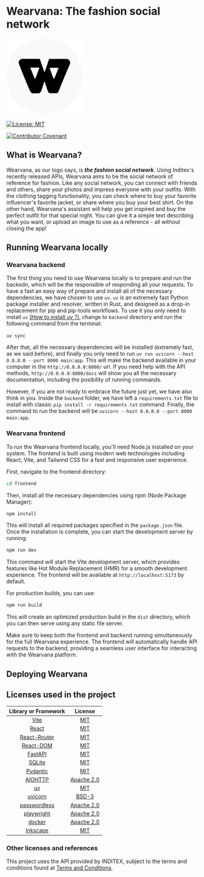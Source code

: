 # Wearvana: The fashion social network

<img src="./frontend/public/logo_circle.svg" width="200" alt="Wearvana logo"/>

[![License: MIT](https://img.shields.io/badge/License-MIT-teal.svg)](https://opensource.org/licenses/MIT)

[![Contributor Covenant](https://img.shields.io/badge/Citizen%20Code%20of%20Conduct-2.3-pink.svg)](CODE_OF_CONDUCT.md)

##  What is Wearvana?
Wearvana, as our logo says, is **_the fashion social network_**. Using Inditex's recently released APIs, Wearvana aims to be the social network of reference for fashion. Like any social network, you can connect with friends and others, share your photos and impress everyone with your outfits. With the clothing tagging functionality, you can check where to buy your favorite influencer's favorite jacket, or share where you buy your best shirt. On the other hand, Wearvana's assistant will help you get inspired and buy the perfect outfit for that special night. You can give it a simple text describing what you want, or upload an image to use as a reference - all without closing the app!

## Running Wearvana locally
### Wearvana backend
The first thing you need to use Wearvana locally is to prepare and run the backedn, which will be the responsible of responding all your requests. To have a fast an easy way of prepare and install all of the necessary dependencies, we have chosen to use `uv`. `uv` is an extremely fast Python package installer and resolver, written in Rust, and designed as a drop-in replacement for pip and pip-tools workflows. To use it you only need to install `uv` [(How to install uv ?)](https://docs.astral.sh/uv/getting-started/installation/), change to `backend` directory and run the following command from the terminal:

`uv sync`

After that, all the necessary dependencies will be installed (extremely fast, as we said before), and finally you only need to run `uv run uvicorn --host 0.0.0.0 --port 8000 main:app`. This will make the backend available in your computer in the `http://0.0.0.0:8000/` url. If you need help with the API methods, `http://0.0.0.0:8000/docs` will show you all the necessary documentation, including the posibility of running commands.

However, if you are not ready to embrace the future just yet, we have also think in you. Inside the `backend` folder, we have left a `requirements.txt` file to install with classic `pip install -r requirements.txt` command. Finally, the command to run the backend will be `uvicorn --host 0.0.0.0 --port 8000 main:app`.

### Wearvana frontend
To run the Wearvana frontend locally, you'll need Node.js installed on your system. The frontend is built using modern web technologies including React, Vite, and Tailwind CSS for a fast and responsive user experience.

First, navigate to the frontend directory:

```bash
cd frontend
```

Then, install all the necessary dependencies using npm (Node Package Manager):

```bash
npm install
```

This will install all required packages specified in the `package.json` file. Once the installation is complete, you can start the development server by running:

```bash
npm run dev
```

This command will start the Vite development server, which provides features like Hot Module Replacement (HMR) for a smooth development experience. The frontend will be available at `http://localhost:5173` by default.

For production builds, you can use:

```bash
npm run build
```

This will create an optimized production build in the `dist` directory, which you can then serve using any static file server.

Make sure to keep both the frontend and backend running simultaneously for the full Wearvana experience. The frontend will automatically handle API requests to the backend, providing a seamless user interface for interacting with the Wearvana platform.

## Deploying Wearvana


## Licenses used in the project
| **Library or Framework** | **License** |
|:------------------------:|:-----------:|
|           [Vite](https://vite.dev/)           |     [MIT](https://opensource.org/license/mit)     |
|           [React](https://es.react.dev/)          |     [MIT](https://opensource.org/license/mit)     |
|       [React-Router](https://reactrouter.com/)       |     [MIT](https://opensource.org/license/mit)     |
|         [React-DOM](https://legacy.reactjs.org/docs/react-dom.html)        |     [MIT](https://opensource.org/license/mit)     |
|          [FastAPI](https://fastapi.tiangolo.com/)         |     [MIT](https://opensource.org/license/mit)     |
|              [SQLite](https://www.sqlite.org/)            |      [MIT](https://opensource.org/license/mit)       |
|                [Pydantic](https://docs.pydantic.dev/latest/)          |       [MIT](https://opensource.org/license/mit)      |
|                [AIOHTTP](https://docs.aiohttp.org/en/stable/) | [Apache 2.0](https://www.apache.org/licenses/LICENSE-2.0) |
|                [uv](https://astral.sh/blog/uv)          |       [MIT](https://opensource.org/license/mit)      |
|                [uvicorn](https://www.uvicorn.org/) | [BSD-3](https://opensource.org/license/bsd-3-clause) |
|     [passwordless](https://passwordless.dev) |  [Apache 2.0](https://www.apache.org/licenses/LICENSE-2.0) |
|                [playwright](https://playwright.dev/) | [Apache 2.0](https://www.apache.org/licenses/LICENSE-2.0)|
|     [docker](https://www.docker.com/) |  [Apache 2.0](https://www.apache.org/licenses/LICENSE-2.0) |
| [Inkscape](https://inkscape.org/es/) | [MIT](https://opensource.org/licenses/MIT) |

### Other licenses and references
This project uses the API provided by INDITEX, subject to the terms and conditions found at [Terms and Conditions](https://developer.inditex.com/apimktplc/web/legal).


